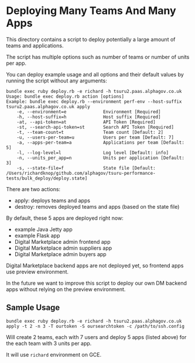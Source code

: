 Deploying Many Teams And Many Apps
==================================

This directory contains a script to deploy potentially a large amount of teams and applications.

The script has multiple options such as number of teams or number of units per app.

You can deploy example usage and all options and their default values by running the script without any arguments:

```
bundle exec ruby deploy.rb -e richard -h tsuru2.paas.alphagov.co.uk
Usage: bundle exec deploy.rb action [options]
Example: bundle exec deploy.rb --environment perf-env --host-suffix tsuru2.paas.alphagov.co.uk apply
    -e, --environment=e              Environment [Required]
    -h, --host-suffix=h              Host suffix [Required]
    -at, --api-token=at              API Token [Required]
    -st, --search-api-token=st       Search API Token [Required]
    -t, --team-count=t               Team count [Default: 2]
    -u, --users-per-team=u           Users per team [Default: 7]
    -a, --apps-per-team=a            Applications per team [Default: 5]
    -l, --log-level=l                Log level [Default: info]
    -n, --units_per_app=n            Units per application [Default: 3]
    -s, --state-file=f               State file [Default: /Users/richardknop/github.com/alphagov/tsuru-performance-tests/bulk_deploy/deploy.state]
```

There are two actions:

- apply: deploys teams and apps
- destroy: removes deployed teams and apps (based on the state file)

By default, these 5 apps are deployed right now:

- example Java Jetty app
- example Flask app
- Digital Marketplace admin frontend app
- Digital Marketplace admin suppliers app
- Digital Marketplace admin buyers app

Digital Marketplace backend apps are not deployed yet, so frontend apps use preview environment.

In the future we want to improve this script to deploy our own DM backend apps without relying on the preview environment.

Sample Usage
------------

```
bundle exec ruby deploy.rb -e richard -h tsuru2.paas.alphagov.co.uk apply -t 2 -n 3 -T ourtoken -S oursearchtoken -c /path/to/ssh.config
```

Will create 2 teams, each with 7 users and deploy 5 apps (listed above) for the each team with 3 units per app.

It will use `richard` environment on GCE.
